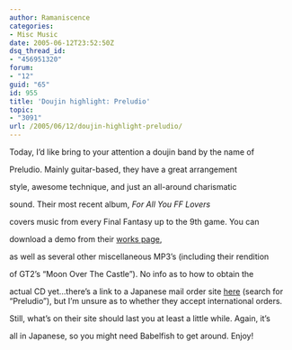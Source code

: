 ```yaml
---
author: Ramaniscence
categories:
- Misc Music
date: 2005-06-12T23:52:50Z
dsq_thread_id:
- "456951320"
forum:
- "12"
guid: "65"
id: 955
title: 'Doujin highlight: Preludio'
topic:
- "3091"
url: /2005/06/12/doujin-highlight-preludio/
---
```


Today, I&#8217;d like bring to your attention a doujin band by the name of
  
Preludio. Mainly guitar-based, they have a great arrangement
  
style, awesome technique, and just an all-around charismatic
  
sound. Their most recent album, _For All You FF Lovers_
  
covers music from every Final Fantasy up to the 9th game. You can
  
download a demo from their <a target="_self" href="http://homepage3.nifty.com/preludio/works/works.htm">works page</a>,
  
as well as several other miscellaneous MP3&#8217;s (including their rendition
  
of GT2&#8217;s &#8220;Moon Over The Castle&#8221;). No info as to how to obtain the
  
actual CD yet&#8230;there&#8217;s a link to a Japanese mail order site <a target="_self" href="http://www.toranoana.jp/mailorder/">here</a> (search for &#8220;Preludio&#8221;), but I&#8217;m unsure as to whether they accept international orders.

Still, what&#8217;s on their site should last you at least a little while. Again, it&#8217;s
  
all in Japanese, so you might need Babelfish to get around. Enjoy!